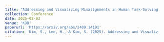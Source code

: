 ```yaml
---
title: "Addressing and Visualizing Misalignments in Human Task-Solving Trajectories"
collection: Conference
date: 2025-08-03
venue: 'KDD'
paperurl: 'https://arxiv.org/abs/2409.14191'
citation: 'Kim, S., Lee, H., & Kim, S. (2025). Addressing and Visualizing Misalignments in Human Task-Solving Trajectories. KDD. (top conference, acceptance rate: 18.4%)'
---
```

